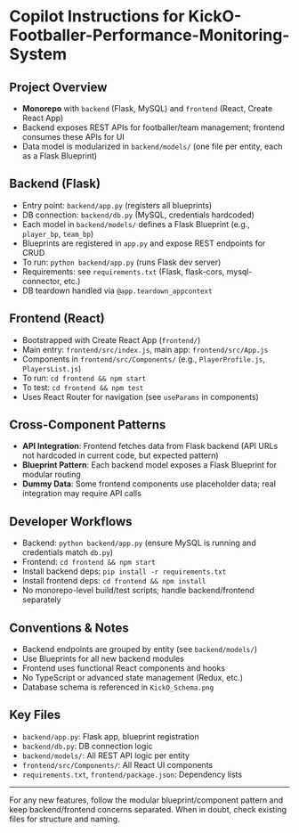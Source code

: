 # Copilot Instructions for KickO-Footballer-Performance-Monitoring-System

## Project Overview
- **Monorepo** with `backend` (Flask, MySQL) and `frontend` (React, Create React App)
- Backend exposes REST APIs for footballer/team management; frontend consumes these APIs for UI
- Data model is modularized in `backend/models/` (one file per entity, each as a Flask Blueprint)

## Backend (Flask)
- Entry point: `backend/app.py` (registers all blueprints)
- DB connection: `backend/db.py` (MySQL, credentials hardcoded)
- Each model in `backend/models/` defines a Flask Blueprint (e.g., `player_bp`, `team_bp`)
- Blueprints are registered in `app.py` and expose REST endpoints for CRUD
- To run: `python backend/app.py` (runs Flask dev server)
- Requirements: see `requirements.txt` (Flask, flask-cors, mysql-connector, etc.)
- DB teardown handled via `@app.teardown_appcontext`

## Frontend (React)
- Bootstrapped with Create React App (`frontend/`)
- Main entry: `frontend/src/index.js`, main app: `frontend/src/App.js`
- Components in `frontend/src/Components/` (e.g., `PlayerProfile.js`, `PlayersList.js`)
- To run: `cd frontend && npm start`
- To test: `cd frontend && npm test`
- Uses React Router for navigation (see `useParams` in components)

## Cross-Component Patterns
- **API Integration**: Frontend fetches data from Flask backend (API URLs not hardcoded in current code, but expected pattern)
- **Blueprint Pattern**: Each backend model exposes a Flask Blueprint for modular routing
- **Dummy Data**: Some frontend components use placeholder data; real integration may require API calls

## Developer Workflows
- Backend: `python backend/app.py` (ensure MySQL is running and credentials match `db.py`)
- Frontend: `cd frontend && npm start`
- Install backend deps: `pip install -r requirements.txt`
- Install frontend deps: `cd frontend && npm install`
- No monorepo-level build/test scripts; handle backend/frontend separately

## Conventions & Notes
- Backend endpoints are grouped by entity (see `backend/models/`)
- Use Blueprints for all new backend modules
- Frontend uses functional React components and hooks
- No TypeScript or advanced state management (Redux, etc.)
- Database schema is referenced in `KickO_Schema.png`

## Key Files
- `backend/app.py`: Flask app, blueprint registration
- `backend/db.py`: DB connection logic
- `backend/models/`: All REST API logic per entity
- `frontend/src/Components/`: All React UI components
- `requirements.txt`, `frontend/package.json`: Dependency lists

---
For any new features, follow the modular blueprint/component pattern and keep backend/frontend concerns separated. When in doubt, check existing files for structure and naming.
